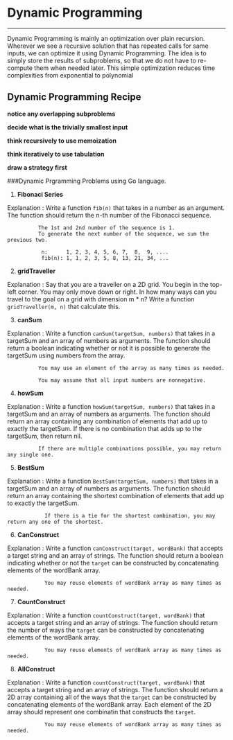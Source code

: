 # Dynamic Programming

***

Dynamic Programming is mainly an optimization over plain recursion. Wherever we see a recursive solution that has repeated calls for same inputs, we can optimize it using Dynamic Programming. The idea is to simply store the results of subproblems, so that we do not have to re-compute them when needed later. This simple optimization reduces time complexities from exponential to polynomial

## Dynamic Programming Recipe

**notice any overlapping subproblems**

**decide what is the trivially smallest input**

**think recursively to use memoization**

**think iteratively to use tabulation**

**draw a strategy first**



###Dynamic Prgramming Problems using Go language.

1. **Fibonaci Series**

Explanation : Write a function `fib(n)` that takes in a number as an argument.
              The function should return  the n-th number of the Fibonacci sequence.
   
              The 1st and 2nd number of the sequence is 1.
              To generate the next number of the sequence, we sum the previous two.
   
               n:      1, 2, 3, 4, 5, 6, 7,  8,  9, ....
               fib(n): 1, 1, 2, 3, 5, 8, 13, 21, 34, ...
   
   
2. **gridTraveller**

Explanation : Say that you are a traveller on a 2D grid. You begin in the top-left corner. You may only move down or right.
              In how many ways can you travel to the goal on a grid with dimension m * n?
              Write a function `gridTraveller(m, n)` that calculate this.
              
        
3. **canSum**

Explanation : Write a function `canSum(targetSum, numbers)` that takes in a targetSum and an array of numbers as arguments.
              The function should return a boolean indicating whether or not it is possible to generate the targetSum using numbers from the array.
              
              You may use an element of the array as many times as needed.
              
              You may assume that all input numbers are nonnegative.
              
4. **howSum**

Explanation : Write a function `howSum(targetSum, numbers)` that takes in a targetSum and an array of numbers as arguments.
              The function should return an array containing any combination of elements that add up to exactly the targetSum.
              If there is no combination that adds up to the targetSum, then return nil.
              
              If there are multiple combinations possible, you may return any single one.
              
 5. **BestSum**

  Explanation : Write a function `BestSum(targetSum, numbers)` that takes in a targetSum and an array of numbers as arguments.
                The function should return an array containing the shortest combination of elements that add up to exactly the targetSum.
                
                If there is a tie for the shortest combination, you may return any one of the shortest.

 6. **CanConstruct**
    
  Explanation : Write a function `canConstruct(target, wordBank)` that accepts a target string and an array of strings.
                The function should return a boolean indicating whether or not the `target` can be constructed by concatenating elements of the wordBank array.
  
                You may reuse elements of wordBank array as many times as needed.

 7. **CountConstruct**
  
  Explanation : Write a function `countConstruct(target, wordBank)` that accepts a target string and an array of strings.
                The function should return the number of ways the `target` can be constructed by concatenating elements of the wordBank array.

                You may reuse elements of wordBank array as many times as needed.

 8. **AllConstruct**

  Explanation : Write a function `countConstruct(target, wordBank)` that accepts a target string and an array of strings.
                The function should return a 2D array containing all of the ways that the `target` can be constructed by concatenating elements of the wordBank array.
                Each element of the 2D array should represent one combinatin that constructs the `target`.

                You may reuse elements of wordBank array as many times as needed.    
  
    
